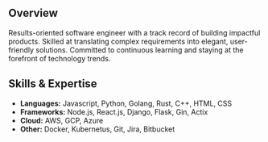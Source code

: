##  Overview
Results-oriented software engineer with a track record of building impactful products. 
Skilled at translating complex requirements into elegant, user-friendly solutions. 
Committed to continuous learning and staying at the forefront of technology trends.

##  Skills & Expertise
- **Languages:** Javascript, Python, Golang, Rust, C++, HTML, CSS
- **Frameworks:** Node.js, React.js, Django, Flask, Gin, Actix
- **Cloud:** AWS, GCP, Azure
- **Other:** Docker, Kubernetus, Git, Jira, Bitbucket
